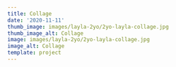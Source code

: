 ```yaml
--- 
title: Collage
date: '2020-11-11'
thumb_image: images/layla-2yo/2yo-layla-collage.jpg
thumb_image_alt: Collage
image: images/layla-2yo/2yo-layla-collage.jpg
image_alt: Collage
template: project
---
```

